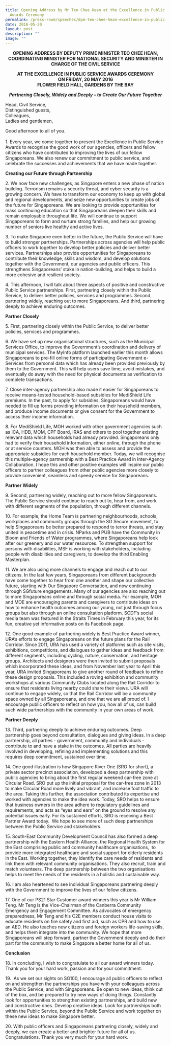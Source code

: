 ```yaml
---
title: Opening Address by Mr Teo Chee Hean at the Excellence in Public Service
  Awards Ceremony
permalink: /press-room/speeches/dpm-teo-chee-hean-excellence-in-public-service-awards-ceremony/
date: 2016-05-20
layout: post
description: ""
image: ""
---
```

<div style="text-align:center"><strong>
OPENING ADDRESS BY DEPUTY PRIME MINISTER TEO CHEE HEAN, COORDINATING MINISTER FOR NATIONAL SECURITY AND MINISTER IN CHARGE OF THE CIVIL SERVICE <br>

AT THE EXCELLENCE IN PUBLIC SERVICE AWARDS CEREMONY <br>
ON FRIDAY, 20 MAY 2016<br>
FLOWER FIELD HALL, GARDENS BY THE BAY<br>

*Partnering Closely, Widely and Deeply – to Create Our Future Together*
</strong></div>

Head, Civil Service,  
Distinguished guests,  
Colleagues,  
Ladies and gentlemen,

Good afternoon to all of you.  
&nbsp;  
1\.&nbsp;Every year, we come together to present the Excellence in Public Service Awards to recognise the good work of our agencies, officers and fellow citizens who have contributed to improving the lives of our fellow Singaporeans. We also renew our commitment to public service, and celebrate the successes and achievements that we have made together.

**Creating our Future through Partnership**

2\.&nbsp;We now face new challenges, as Singapore enters a new phase of nation building. Terrorism remains a security threat, and cyber security is a growing concern. We have to transform our economy to keep up with global and regional developments, and seize new opportunities to create jobs of the future for Singaporeans. We are looking to provide opportunities for mass continuing education so that Singaporeans deepen their skills and remain employable throughout life. We will continue to support Singaporeans to form and nurture strong families, and help our growing number of seniors live healthy and active lives.&nbsp;

3\.&nbsp;To make Singapore even better in the future, the Public Service will have to build stronger partnerships. Partnerships across agencies will help public officers to work together to develop better policies and deliver better services. Partnerships also provide opportunities for Singaporeans to contribute their knowledge, skills and wisdom, and develop solutions together with the Government, our agencies and public officers. This strengthens Singaporeans’ stake in nation-building, and helps to build a more cohesive and resilient society.&nbsp;&nbsp;

4\.&nbsp;This afternoon, I will talk about three aspects of positive and constructive Public Service partnerships. First, partnering closely within the Public Service, to deliver better policies, services and programmes. Second, partnering widely, reaching out to more Singaporeans. And third, partnering deeply to achieve enduring outcomes.&nbsp;

**Partner Closely**

5\.&nbsp;First, partnering closely within the Public Service, to deliver better policies, services and programmes.&nbsp;&nbsp;

6\.&nbsp;We have set up new organisational structures, such as the Municipal Services Office, to improve the Government’s coordination and delivery of municipal services. The MyInfo platform launched earlier this month allows Singaporeans to pre-fill online forms of participating Government e-Services from personal data which has already been provided previously by them to the Government. This will help users save time, avoid mistakes, and eventually do away with the need for physical documents as verification to complete transactions.&nbsp;&nbsp;

7\.&nbsp;Close inter-agency partnership also made it easier for Singaporeans to receive means-tested household-based subsidies for MediShield Life premiums. In the past, to apply for subsidies, Singaporeans would have needed to fill up forms providing information on their household members, and produce income documents or give consent for the Government to access their income information.

8\.&nbsp;For MediShield Life, MOH worked with other government agencies such as ICA, HDB, MOM, CPF Board, IRAS and others to pool together existing relevant data which households had already provided. Singaporeans only had to verify their household information, either online, through the phone or at service counters. MOH was then able to assess and provide the appropriate subsidies for each household member. Today, we will recognise this multiple-agency partnership with a Best Practice Award in Inter-Agency Collaboration. I hope this and other positive examples will inspire our public officers to partner colleagues from other public agencies more closely to provide convenient, seamless and speedy service for Singaporeans.

**Partner Widely**

9\.&nbsp;Second, partnering widely, reaching out to more fellow Singaporeans. The Public Service should continue to reach out to, hear from, and work with different segments of the population, through different channels.&nbsp;

10\.&nbsp;For example, the Home Team is partnering neighbourhoods, schools, workplaces and community groups through the SG Secure movement, to help Singaporeans be better prepared to respond to terror threats, and stay united in peacetime and in crisis. NParks and PUB have the Community in Bloom and Friends of Water programmes, where Singaporeans help look after our greenery and our water resources. To strengthen support for persons with disabilities, MSF is working with stakeholders, including people with disabilities and caregivers, to develop the third Enabling Masterplan.&nbsp;

11\.&nbsp;We are also using more channels to engage and reach out to our citizens. In the last few years, Singaporeans from different backgrounds have come together to hear from one another and shape our collective future, starting with Our Singapore Conversation, and now continuing through SGfuture engagements. Many of our agencies are also reaching out to more Singaporeans online and through social media. For example, MOH and MOE are encouraging parents and caregivers to contribute ideas on how to enhance health outcomes among our young, not just through focus groups but also through an online consultation platform. SCDF’s social media team was featured in the Straits Times in February this year, for its fun, creative yet informative posts on its Facebook page.&nbsp;

12\.&nbsp;One good example of partnering widely is Best Practice Award winner, URA’s efforts to engage Singaporeans on the future plans for the Rail Corridor. Since 2011, URA has used a variety of platforms such as site visits, exhibitions, competitions, and dialogues to gather ideas and feedback from different segments, including cycling, nature, conservation, and heritage groups. Architects and designers were then invited to submit proposals which incorporated these ideas, and from November last year to April this year, URA invited Singaporeans to give another round of feedback to refine these design proposals. This included a roving exhibition and community workshops at various Community Clubs located along the Rail Corridor to ensure that residents living nearby could share their views. URA will continue to engage widely, so that the Rail Corridor will be a community space owned by all Singaporeans, and one that we are all proud of. I encourage public officers to reflect on how you, how all of us, can build such wide partnerships with the community in your own areas of work.

**Partner Deeply**

13\.&nbsp;Third, partnering deeply to achieve enduring outcomes. Deep partnership goes beyond consultation, dialogues and giving ideas. In a deep partnership, all parties - government, community and individuals - contribute to and have a stake in the outcomes. All parties are heavily involved in developing, refining and implementing solutions and this requires deep commitment, sustained over time.

14\.&nbsp;One good illustration is how Singapore River One (SRO for short), a private sector precinct association, developed a deep partnership with public agencies to bring about the first regular weekend car-free zone at Circular Road. SRO put up the initial proposal for the car-free zone in 2013 to make Circular Road more lively and vibrant, and increase foot traffic to the area. Taking this further, the association contributed its expertise and worked with agencies to make the idea work. Today, SRO helps to ensure that business owners in the area adhere to regulatory guidelines and requirements, and acts as “eyes and ears” on the ground to resolve any potential issues early. For its sustained efforts, SRO is receiving a Best Partner Award today.&nbsp; We hope to see more of such deep partnerships between the Public Service and stakeholders.&nbsp;&nbsp;&nbsp;

15\.&nbsp;South-East Community Development Council has also formed a deep partnership with the Eastern Health Alliance, the Regional Health System for the East comprising public and community healthcare organisations,&nbsp; to provide more integrated healthcare and social support for elderly residents in the East. Working together, they identify the care needs of residents and link them with relevant community organisations. They also recruit, train and match volunteers. The deep partnership between the two organisations helps to meet the needs of the residents in a holistic and sustainable way.&nbsp;

16\.&nbsp;I am also heartened to see individual Singaporeans partnering deeply with the Government to improve the lives of our fellow citizens.

17\.&nbsp;One of our PS21 Star Customer award winners this year is Mr William Teng. Mr Teng is the Vice-Chairman of the Canberra Community Emergency and Engagement Committee. As advocates of emergency preparedness, Mr Teng and his C2E members conduct house visits to educate residents on fire safety and first aid, such as CPR and how to use an AED. He also teaches new citizens and foreign workers life-saving skills, and helps them integrate into the community. We hope that more Singaporeans will step forward, partner the Government deeply and do their part for the community to make Singapore a better home for all of us.&nbsp;&nbsp;

**Conclusion**

18\.&nbsp;In concluding, I wish to congratulate to all our award winners today. Thank you for your hard work, passion and for your commitment.

19\.&nbsp; As we set our sights on SG100, I encourage all public officers to reflect on and strengthen the partnerships you have with your colleagues across the Public Service, and with Singaporeans. Be open to new ideas, think out of the box, and be prepared to try new ways of doing things. Constantly look for opportunities to strengthen existing partnerships, and build new and constructive ones. Develop creative ideas. Look for partnerships both within the Public Service, beyond the Public Service and work together on these new ideas to make Singapore better.

20\.&nbsp;With public officers and Singaporeans partnering closely, widely and deeply, we can create a better and brighter future for all of us.&nbsp; Congratulations. Thank you very much for your hard work.